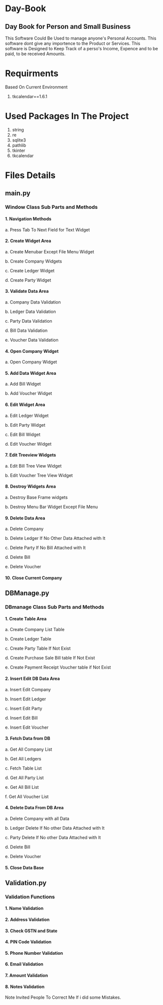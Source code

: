 # Day-Book
## Day Book for Person and Small Business
  
  This Software Could Be Used to manage anyone's Personal Accounts. This software dont give any importence to the Product or Services. This software is Designed to Keep Track of a perso's Income, Expence and to be paid, to be received Amounts.

# Requirments
Based On Current Environment 

1. tkcalendar==1.6.1

# Used Packages In The Project
  
  1. string
  2. re
  3. sqlite3
  4. pathlib
  5. tkinter
  6. tkcalendar

# Files Details 

## main.py

### Window Class Sub Parts and Methods

#### 1. Navigation Methods

  a. Press Tab To Next Field for Text Widget

#### 2. Create Widget Area

  a. Create Menubar Except File Menu Widget
  
  b. Create Company Widgets
  
  c. Create Ledger Widget
  
  d. Create Party Widget
  
#### 3. Validate Data Area

  a. Company Data Validation
  
  b. Ledger Data Validation
  
  c. Party Data Validation
  
  d. Bill Data Validation
  
  e. Voucher Data Validation
  
#### 4. Open Company Widget

  a. Open Company Widget
  
#### 5. Add Data Widget Area

  a. Add Bill Widget
  
  b. Add Voucher Widget
  
#### 6. Edit Widget Area

  a. Edit Ledger Widget
  
  b. Edit Party Widget
  
  c. Edit Bill Widget
  
  d. Edit Voucher Widget
  
#### 7. Edit Treeview Widgets

  a. Edit Bill Tree View Widget
  
  b. Edit Voucher Tree View Widget
  
#### 8. Destroy Widgets Area

  a. Destroy Base Frame widgets
  
  b. Destroy Menu Bar Widget Except File Menu
  
#### 9. Delete Data Area

  a. Delete Company
  
  b. Delete Ledger If No Other Data Attached with It
  
  c. Delete Party If No Bill Attached with It
  
  d. Delete Bill
  
  e. Delete Voucher
  
#### 10. Close Current Company

##
## DBManage.py

### DBmanage Class Sub Parts and Methods

#### 1. Create Table Area

  a. Create Company List Table
  
  b. Create Ledger Table
  
  c. Create Party Table If Not Exist
  
  d. Create Purchase Sale Bill table If Not Exist
  
  e. Create Payment Receipt Voucher table if Not Exist
  
#### 2. Insert Edit DB Data Area

  a. Insert Edit Company
  
  b. Insert Edit Ledger
  
  c. Insert Edit Party
  
  d. Insert Edit Bill
  
  e. Insert Edit Voucher

#### 3. Fetch Data from DB

  a. Get All Company List
  
  b. Get All Ledgers
  
  c. Fetch Table List
  
  d. Get All Party List
  
  e. Get All Bill List
  
  f. Get All Voucher List
  
#### 4. Delete Data From DB Area
  
  a. Delete Company with all Data
  
  b. Ledger Delete If No other Data Attached with It
  
  c. Party Delete If No other Data Attached with It
  
  d. Delete Bill
  
  e. Delete Voucher
  
#### 5. Close Data Base

##
## Validation.py

### Validation Functions

#### 1. Name Validation

#### 2. Address Validation

#### 3. Check GSTN and State

#### 4. PIN Code Validation

#### 5. Phone Number Validation

#### 6. Email Validation

#### 7. Amount Validation

#### 8. Notes Validation


Note Invited People To Correct Me If i did some Mistakes.




